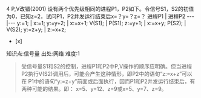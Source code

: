 4
P,V改错(2001)
设有两个优先级相同的进程P1，P2如下。令信号S1，S2的初值为0，已知z=2，试问P1，P2并发运行结束后x=？y=？z=？
进程P1 | 进程P2
---|---
y:=1; | x:=1;
y:=y+2; | x:=x+1;
V(S1); | P(S1);
z:=y+1; | x:=x+y;
P(S2); | V(S2);
y:=z+y; | z:=x+z;
- [x]

知识点:信号量
出处:网络
难度:1
> 受信号量S1和S2的控制，进程P1和P2中P,V操作的顺序应明确。但当进程P2执行V(S2)调用后，可能会产生这种情形，即P2中的语句“z:=x+z”可以在
> P1中的语句“y:=z+y”前面或后面执行，因而P1和P2并发运行结束后，有两种可能的结果。即： x=5、y=12、z=9或x=5、y=7、z=9。
